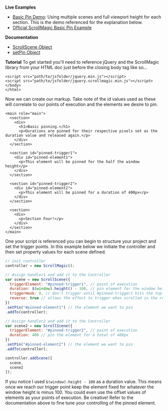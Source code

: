 **Live Examples**
- [Basic Pin Demo](http://codepen.io/grayghostvisuals/pen/f1d7268c88fd6011ba113ae93adf45f7): Using multiple scenes and full viewport height for each section. This is the demo referenced for the explanation below.
- [Official ScrollMagic Basic Pin Example](http://janpaepke.github.io/ScrollMagic/examples/basic/simple_pinning.html)

**Documentation**
- [ScrollScene Object](http://janpaepke.github.io/ScrollMagic/docs/ScrollScene.html#ScrollScene)
- [setPin Object](http://janpaepke.github.io/ScrollMagic/docs/ScrollScene.html#setPin)

**Tutorial**
To get started you'll need to reference jQuery and the ScrollMagic library from your HTML doc just before the closing body tag like so…

```markup
<script src="path/to/jsfolder/jquery.min.js"></script>
<script src="path/to/jsfolder/jquery.scrollmagic.min.js"></script>
</body>
</html>
```

Now we can create our markup. Take note of the id values used as these will correlate to our points of execution and the elements we desire to pin.

```markup
<main role="main">
  <section>
    <div>
      <h1>Basic pinning.</h1>
      <p>Durations are pinned for their respective pixels set as the duration value and released again.</p>
    </div>
  </section>

  <section id="pinned-trigger1">
    <div id="pinned-element1">
      <p>This element will be pinned for the half the window height</p>
    </div> 
  </section>

  <section id="pinned-trigger2">
    <div id="pinned-element2">
      <p>This element will be pinned for a duration of 400px</p>
    </div>
  </section>
  
  <section>
    <div>
      <p>Section Four!</p>
    </div>
  </section>
</main>
```

One your script is referenced you can begin to structure your project and set the trigger points. In this example below  we initiate the controller and then set property values for each scene defined.
```javascript
// init controller
controller = new ScrollMagic();

// Assign handler1 and add it to the Controller
var scene = new ScrollScene({
  triggerElement: "#pinned-trigger1", // point of execution
  duration: $(window).height() - 100, // pin element for the window height - 100
  triggerHook: 0, // don't trigger until #pinned-trigger1 hits the top of the viewport
  reverse: true // allows the effect to trigger when scrolled in the reverse direction
})
.setPin("#pinned-element1") // the element we want to pin
.addTo(controller);

// Assign handler2 and add it to the Controller
var scene2 = new ScrollScene({
  triggerElement: "#pinned-trigger2", // point of execution
  duration: 400 // pin the element for a total of 400px
})
.setPin("#pinned-element2") // the element we want to pin
.addTo(controller);

controller.addScene([
  scene,
  scene2
]);
```

If you notice I used ``$(window).height - 100`` as a duration value. This means once we reach our trigger point keep the element fixed for whatever the window height is minus 100. You could even use the offset values of elements as your points of execution. Be creative! Refer to the documentation above to fine tune your controlling of the pinned element.